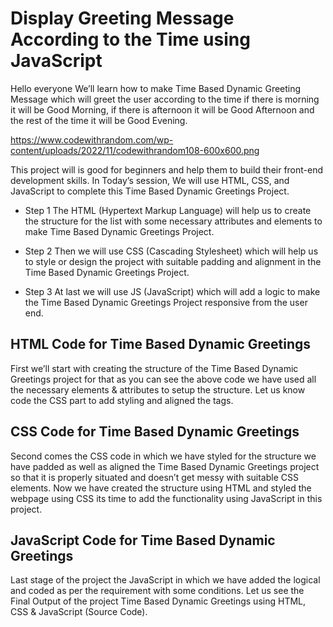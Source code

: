 # Display Greeting Message According to the Time using JavaScript
Hello everyone We’ll learn how to make Time Based Dynamic Greeting Message which will greet the user according to the time if there is morning it will be Good Morning, if there is afternoon it will be Good Afternoon and the rest of the time it will be Good Evening.

https://www.codewithrandom.com/wp-content/uploads/2022/11/codewithrandom108-600x600.png

This project will is good for beginners and help them to build their front-end development skills. In Today’s session, We will use HTML, CSS, and JavaScript to complete this Time Based Dynamic Greetings Project.

* Step 1
The HTML (Hypertext Markup Language) will help us to create the structure for the list with some necessary attributes and elements to make Time Based Dynamic Greetings Project.

* Step 2
Then we will use CSS (Cascading Stylesheet) which will help us to style or design the project with suitable padding and alignment in the Time Based Dynamic Greetings Project.

* Step 3
At last we will use JS (JavaScript) which will add a logic to make the Time Based Dynamic Greetings Project responsive from the user end.

## HTML Code for Time Based Dynamic Greetings
First we’ll start with creating the structure of the Time Based Dynamic Greetings project for that as you can see the above code we have used all the necessary elements & attributes to setup the structure. Let us know code the CSS part to add styling and aligned the tags.

## CSS Code for Time Based Dynamic Greetings
Second comes the CSS code in which we have styled for the structure we have padded as well as aligned the Time Based Dynamic Greetings project so that it is properly situated and doesn’t get messy with suitable CSS elements. Now we have created the structure using HTML and styled the webpage using CSS its time to add the functionality using JavaScript in this project.

## JavaScript Code for Time Based Dynamic Greetings
Last stage of the project the JavaScript in which we have added the logical and coded as per the requirement with some conditions. Let us see the Final Output of the project Time Based Dynamic Greetings using HTML, CSS & JavaScript (Source Code).